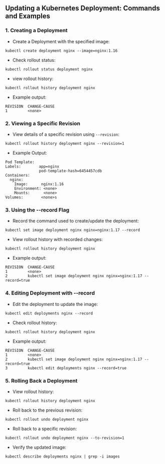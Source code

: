 ## Updating a Kubernetes Deployment: Commands and Examples

### 1. Creating a Deployment

- Create a Deployment with the specified image:

```
kubectl create deployment nginx --image=nginx:1.16
```

- Check rollout status:

```
kubectl rollout status deployment nginx
```

- view rollout history:

```
kubectl rollout history deployment nginx
```

- Example output:

```
REVISION  CHANGE-CAUSE
1         <none>
```

### 2. Viewing a Specific Revision

- View details of a specific revision using <code>--revision</code>:

```
kubectl rollout history deployment nginx --revision=1
```

- Example Output:

```
Pod Template:
Labels:        app=nginx
               pod-template-hash=6454457cdb
Containers:
  nginx:
    Image:      nginx:1.16
    Environment: <none>
    Mounts:      <none>
Volumes:        <none>s
```

### 3. Using the --record Flag

- Record the command used to create/update the deployment:

```
kubectl set image deployment nginx nginx=nginx:1.17 --record
```

- View rollout history with recorded changes:

```
kubectl rollout history deployment nginx
```

- Example output:

```
REVISION  CHANGE-CAUSE
1         <none>
2         kubectl set image deployment nginx nginx=nginx:1.17 --record=true
```

### 4. Editing Deployment with --record

- Edit the deployment to update the image:

```
kubectl edit deployments nginx --record
```

- Check rollout history:

```
kubectl rollout history deployment nginx
```

- Example output:

```
REVISION  CHANGE-CAUSE
1         <none>
2         kubectl set image deployment nginx nginx=nginx:1.17 --record=true
3         kubectl edit deployments nginx --record=true
```

### 5. Rolling Back a Deployment

- View rollout history:

```
kubectl rollout history deployment nginx
```

- Roll back to the previous revision:

```
kubectl rollout undo deployment nginx
```

- Roll back to a specific revision:

```
kubectl rollout undo deployment nginx --to-revision=1
```

- Verify the updated image:

```
kubectl describe deployments nginx | grep -i images
```
